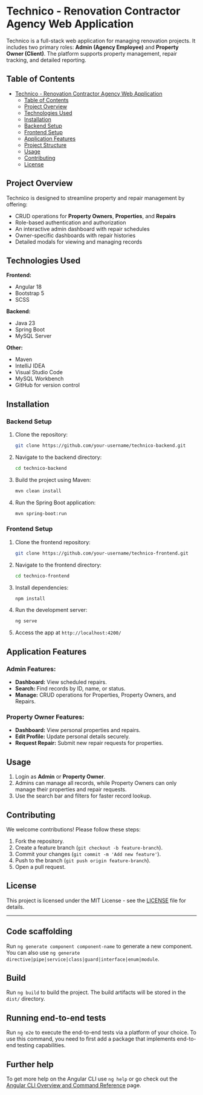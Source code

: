 # Technico - Renovation Contractor Agency Web Application

Technico is a full-stack web application for managing renovation projects. It includes two primary roles: **Admin (Agency Employee)** and **Property Owner (Client)**. The platform supports property management, repair tracking, and detailed reporting.

## Table of Contents

- [Technico - Renovation Contractor Agency Web Application](#technico---renovation-contractor-agency-web-application)
  - [Table of Contents](#table-of-contents)
  - [Project Overview](#project-overview)
  - [Technologies Used](#technologies-used)
  - [Installation](#installation)
  - [Backend Setup](#backend-setup)
  - [Frontend Setup](#frontend-setup)
  - [Application Features](#application-features)
  - [Project Structure](#project-structure)
  - [Usage](#usage)
  - [Contributing](#contributing)
  - [License](#license)

## Project Overview

Technico is designed to streamline property and repair management by offering:

- CRUD operations for **Property Owners**, **Properties**, and **Repairs**
- Role-based authentication and authorization
- An interactive admin dashboard with repair schedules
- Owner-specific dashboards with repair histories
- Detailed modals for viewing and managing records

## Technologies Used

**Frontend:**
- Angular 18
- Bootstrap 5
- SCSS

**Backend:**
- Java 23
- Spring Boot
- MySQL Server

**Other:**
- Maven
- IntelliJ IDEA
- Visual Studio Code
- MySQL Workbench
- GitHub for version control

## Installation

### Backend Setup
1. Clone the repository:
   ```bash
   git clone https://github.com/your-username/technico-backend.git
   ```
2. Navigate to the backend directory:
   ```bash
   cd technico-backend
   ```
3. Build the project using Maven:
   ```bash
   mvn clean install
   ```
4. Run the Spring Boot application:
   ```bash
   mvn spring-boot:run
   ```

### Frontend Setup
1. Clone the frontend repository:
   ```bash
   git clone https://github.com/your-username/technico-frontend.git
   ```
2. Navigate to the frontend directory:
   ```bash
   cd technico-frontend
   ```
3. Install dependencies:
   ```bash
   npm install
   ```
4. Run the development server:
   ```bash
   ng serve
   ```
5. Access the app at `http://localhost:4200/`

## Application Features

### Admin Features:
- **Dashboard:** View scheduled repairs.
- **Search:** Find records by ID, name, or status.
- **Manage:** CRUD operations for Properties, Property Owners, and Repairs.

### Property Owner Features:
- **Dashboard:** View personal properties and repairs.
- **Edit Profile:** Update personal details securely.
- **Request Repair:** Submit new repair requests for properties.


## Usage

1. Login as **Admin** or **Property Owner**.
2. Admins can manage all records, while Property Owners can only manage their properties and repair requests.
3. Use the search bar and filters for faster record lookup.

## Contributing

We welcome contributions! Please follow these steps:

1. Fork the repository.
2. Create a feature branch (`git checkout -b feature-branch`).
3. Commit your changes (`git commit -m 'Add new feature'`).
4. Push to the branch (`git push origin feature-branch`).
5. Open a pull request.

## License

This project is licensed under the MIT License - see the [LICENSE](LICENSE) file for details.

---

## Code scaffolding

Run `ng generate component component-name` to generate a new component. You can also use `ng generate directive|pipe|service|class|guard|interface|enum|module`.

## Build

Run `ng build` to build the project. The build artifacts will be stored in the `dist/` directory.

## Running end-to-end tests

Run `ng e2e` to execute the end-to-end tests via a platform of your choice. To use this command, you need to first add a package that implements end-to-end testing capabilities.

## Further help

To get more help on the Angular CLI use `ng help` or go check out the [Angular CLI Overview and Command Reference](https://angular.dev/tools/cli) page.
